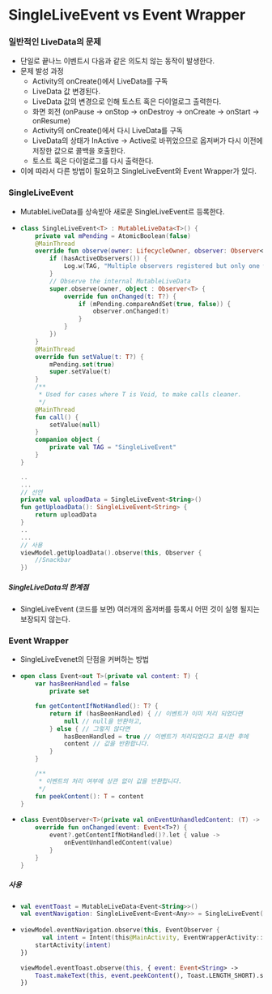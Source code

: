 # SingleLiveEvent vs Event Wrapper
### 일반적인 LiveData의 문제
* 단일로 끝나느 이벤트시 다음과 같은 의도치 않는 동작이 발생한다.
* 문제 발성 과정
  * Activity의 onCreate()에서 LiveData를 구독
  * LiveData 값 변경된다.
  * LiveData 값의 변경으로 인해 토스트 혹은 다이얼로그 출력한다.
  * 화면 회전 (onPause -> onStop -> onDestroy -> onCreate -> onStart -> onResume)
  * Activity의 onCreate()에서 다시 LiveData를 구독
  * LiveData의 상태가 InActive -> Active로 바뀌었으므로 옵저버가 다시 이전에 저장한 값으로 콜백을 호출한다.
  * 토스트 혹은 다이얼로그를 다시 출력한다.
* 이에 따라서 다른 방법이 필요하고 SingleLiveEvent와 Event Wrapper가 있다.
### SingleLiveEvent
* MutableLiveData를 상속받아 새로운 SingleLiveEvent르 등록한다.
* ```kotlin
  class SingleLiveEvent<T> : MutableLiveData<T>() {
      private val mPending = AtomicBoolean(false)
      @MainThread
      override fun observe(owner: LifecycleOwner, observer: Observer<T>) {
          if (hasActiveObservers()) {
              Log.w(TAG, "Multiple observers registered but only one will be notified of changes.")
          }
          // Observe the internal MutableLiveData
          super.observe(owner, object : Observer<T> {
              override fun onChanged(t: T?) {
                  if (mPending.compareAndSet(true, false)) {
                      observer.onChanged(t)
                  }
              }
          })
      }
      @MainThread
      override fun setValue(t: T?) {
          mPending.set(true)
          super.setValue(t)
      }
      /**
       * Used for cases where T is Void, to make calls cleaner.
       */
      @MainThread
      fun call() {
          setValue(null)
      }
      companion object {
          private val TAG = "SingleLiveEvent"
      }
  }
  
  ..
  ...
  // 선언
  private val uploadData = SingleLiveEvent<String>()
  fun getUploadData(): SingleLiveEvent<String> {
      return uploadData
  }
  ..
  ...
  // 사용
  viewModel.getUploadData().observe(this, Observer {
      //Snackbar
  })

##### SingleLiveData의 한계점
*  SingleLiveEvent (코드를 보면) 여러개의 옵저버를 등록시 어떤 것이 실행 될지는 보장되지 않는다.
### Event Wrapper
* SingleLiveEvenet의 단점을 커버하는 방법
* ```kotlin
  open class Event<out T>(private val content: T) {
      var hasBeenHandled = false
          private set

      fun getContentIfNotHandled(): T? {
          return if (hasBeenHandled) { // 이벤트가 이미 처리 되었다면
              null // null을 반환하고,
          } else { // 그렇지 않다면
              hasBeenHandled = true // 이벤트가 처리되었다고 표시한 후에
              content // 값을 반환합니다.
          }
      }

      /**
       * 이벤트의 처리 여부에 상관 없이 값을 반환합니다.
       */
      fun peekContent(): T = content
  }
* ```kotlin
  class EventObserver<T>(private val onEventUnhandledContent: (T) -> Unit) : Observer<Event<T>> {
      override fun onChanged(event: Event<T>?) {
          event?.getContentIfNotHandled()?.let { value ->
              onEventUnhandledContent(value)
          }
      }
  }
##### 사용
* ```kotlin
  val eventToast = MutableLiveData<Event<String>>()
  val eventNavigation: SingleLiveEvent<Event<Any>> = SingleLiveEvent()
* ```kotlin
  viewModel.eventNavigation.observe(this, EventObserver {
	    val intent = Intent(this@MainActivity, EventWrapperActivity::class.java)
  	  startActivity(intent)
  })
        
  viewModel.eventToast.observe(this, { event: Event<String> ->
      Toast.makeText(this, event.peekContent(), Toast.LENGTH_SHORT).show()
  })
